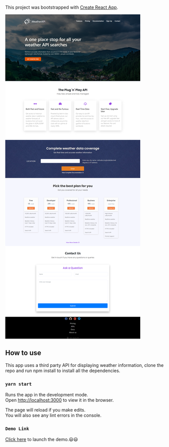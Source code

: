 This project was bootstrapped with [Create React App](https://github.com/facebook/create-react-app).

![Design preview](./design/design-preview.PNG)

## How to use

This app uses a third party API for displaying weather information, clone the repo and run npm install to install all the 
dependencies.
### `yarn start`

Runs the app in the development mode.<br />
Open [http://localhost:3000](http://localhost:3000) to view it in the browser.

The page will reload if you make edits.<br />
You will also see any lint errors in the console.


### `Demo Link `

 [Click here](https://thirsty-goldstine-e2a681.netlify.app) to launch the demo.:smiley::smiley:

  



